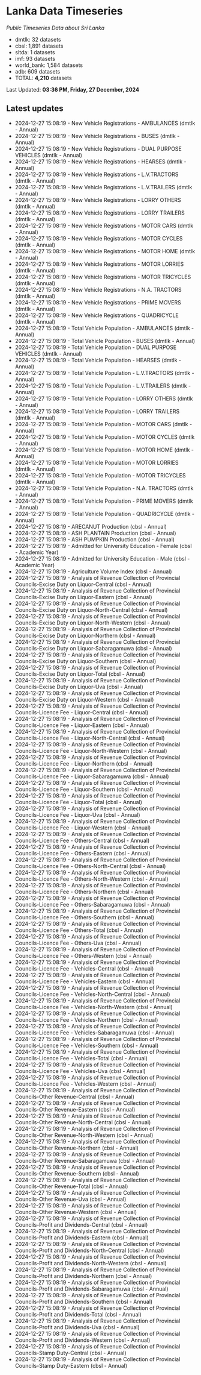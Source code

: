 # Lanka Data Timeseries
*Public Timeseries Data about Sri Lanka*

* dmtlk: 32 datasets
* cbsl: 1,891 datasets
* sltda: 1 datasets
* imf: 93 datasets
* world_bank: 1,584 datasets
* adb: 609 datasets
* TOTAL: **4,210** datasets

Last Updated: **03:36 PM, Friday, 27 December, 2024**

## Latest updates

* 2024-12-27 15:08:19 - New Vehicle Registrations - AMBULANCES (dmtlk - Annual)
* 2024-12-27 15:08:19 - New Vehicle Registrations - BUSES (dmtlk - Annual)
* 2024-12-27 15:08:19 - New Vehicle Registrations - DUAL PURPOSE VEHICLES (dmtlk - Annual)
* 2024-12-27 15:08:19 - New Vehicle Registrations - HEARSES (dmtlk - Annual)
* 2024-12-27 15:08:19 - New Vehicle Registrations - L.V.TRACTORS (dmtlk - Annual)
* 2024-12-27 15:08:19 - New Vehicle Registrations - L.V.TRAILERS (dmtlk - Annual)
* 2024-12-27 15:08:19 - New Vehicle Registrations - LORRY OTHERS (dmtlk - Annual)
* 2024-12-27 15:08:19 - New Vehicle Registrations - LORRY TRAILERS (dmtlk - Annual)
* 2024-12-27 15:08:19 - New Vehicle Registrations - MOTOR CARS (dmtlk - Annual)
* 2024-12-27 15:08:19 - New Vehicle Registrations - MOTOR CYCLES (dmtlk - Annual)
* 2024-12-27 15:08:19 - New Vehicle Registrations - MOTOR HOME (dmtlk - Annual)
* 2024-12-27 15:08:19 - New Vehicle Registrations - MOTOR LORRIES (dmtlk - Annual)
* 2024-12-27 15:08:19 - New Vehicle Registrations - MOTOR TRICYCLES (dmtlk - Annual)
* 2024-12-27 15:08:19 - New Vehicle Registrations - N.A. TRACTORS (dmtlk - Annual)
* 2024-12-27 15:08:19 - New Vehicle Registrations - PRIME MOVERS (dmtlk - Annual)
* 2024-12-27 15:08:19 - New Vehicle Registrations - QUADRICYCLE (dmtlk - Annual)
* 2024-12-27 15:08:19 - Total Vehicle Population - AMBULANCES (dmtlk - Annual)
* 2024-12-27 15:08:19 - Total Vehicle Population - BUSES (dmtlk - Annual)
* 2024-12-27 15:08:19 - Total Vehicle Population - DUAL PURPOSE VEHICLES (dmtlk - Annual)
* 2024-12-27 15:08:19 - Total Vehicle Population - HEARSES (dmtlk - Annual)
* 2024-12-27 15:08:19 - Total Vehicle Population - L.V.TRACTORS (dmtlk - Annual)
* 2024-12-27 15:08:19 - Total Vehicle Population - L.V.TRAILERS (dmtlk - Annual)
* 2024-12-27 15:08:19 - Total Vehicle Population - LORRY OTHERS (dmtlk - Annual)
* 2024-12-27 15:08:19 - Total Vehicle Population - LORRY TRAILERS (dmtlk - Annual)
* 2024-12-27 15:08:19 - Total Vehicle Population - MOTOR CARS (dmtlk - Annual)
* 2024-12-27 15:08:19 - Total Vehicle Population - MOTOR CYCLES (dmtlk - Annual)
* 2024-12-27 15:08:19 - Total Vehicle Population - MOTOR HOME (dmtlk - Annual)
* 2024-12-27 15:08:19 - Total Vehicle Population - MOTOR LORRIES (dmtlk - Annual)
* 2024-12-27 15:08:19 - Total Vehicle Population - MOTOR TRICYCLES (dmtlk - Annual)
* 2024-12-27 15:08:19 - Total Vehicle Population - N.A. TRACTORS (dmtlk - Annual)
* 2024-12-27 15:08:19 - Total Vehicle Population - PRIME MOVERS (dmtlk - Annual)
* 2024-12-27 15:08:19 - Total Vehicle Population - QUADRICYCLE (dmtlk - Annual)
* 2024-12-27 15:08:19 - ARECANUT Production (cbsl - Annual)
* 2024-12-27 15:08:19 - ASH PLANTAIN Production (cbsl - Annual)
* 2024-12-27 15:08:19 - ASH PUMPKIN Production (cbsl - Annual)
* 2024-12-27 15:08:19 - Admitted for University Education - Female (cbsl - Academic Year)
* 2024-12-27 15:08:19 - Admitted for University Education - Male (cbsl - Academic Year)
* 2024-12-27 15:08:19 - Agriculture Volume Index (cbsl - Annual)
* 2024-12-27 15:08:19 - Analysis of Revenue Collection of Provincial Councils-Excise Duty on Liquor-Central (cbsl - Annual)
* 2024-12-27 15:08:19 - Analysis of Revenue Collection of Provincial Councils-Excise Duty on Liquor-Eastern (cbsl - Annual)
* 2024-12-27 15:08:19 - Analysis of Revenue Collection of Provincial Councils-Excise Duty on Liquor-North-Central (cbsl - Annual)
* 2024-12-27 15:08:19 - Analysis of Revenue Collection of Provincial Councils-Excise Duty on Liquor-North-Western (cbsl - Annual)
* 2024-12-27 15:08:19 - Analysis of Revenue Collection of Provincial Councils-Excise Duty on Liquor-Northern (cbsl - Annual)
* 2024-12-27 15:08:19 - Analysis of Revenue Collection of Provincial Councils-Excise Duty on Liquor-Sabaragamuwa (cbsl - Annual)
* 2024-12-27 15:08:19 - Analysis of Revenue Collection of Provincial Councils-Excise Duty on Liquor-Southern (cbsl - Annual)
* 2024-12-27 15:08:19 - Analysis of Revenue Collection of Provincial Councils-Excise Duty on Liquor-Total (cbsl - Annual)
* 2024-12-27 15:08:19 - Analysis of Revenue Collection of Provincial Councils-Excise Duty on Liquor-Uva (cbsl - Annual)
* 2024-12-27 15:08:19 - Analysis of Revenue Collection of Provincial Councils-Excise Duty on Liquor-Western (cbsl - Annual)
* 2024-12-27 15:08:19 - Analysis of Revenue Collection of Provincial Councils-Licence Fee - Liquor-Central (cbsl - Annual)
* 2024-12-27 15:08:19 - Analysis of Revenue Collection of Provincial Councils-Licence Fee - Liquor-Eastern (cbsl - Annual)
* 2024-12-27 15:08:19 - Analysis of Revenue Collection of Provincial Councils-Licence Fee - Liquor-North-Central (cbsl - Annual)
* 2024-12-27 15:08:19 - Analysis of Revenue Collection of Provincial Councils-Licence Fee - Liquor-North-Western (cbsl - Annual)
* 2024-12-27 15:08:19 - Analysis of Revenue Collection of Provincial Councils-Licence Fee - Liquor-Northern (cbsl - Annual)
* 2024-12-27 15:08:19 - Analysis of Revenue Collection of Provincial Councils-Licence Fee - Liquor-Sabaragamuwa (cbsl - Annual)
* 2024-12-27 15:08:19 - Analysis of Revenue Collection of Provincial Councils-Licence Fee - Liquor-Southern (cbsl - Annual)
* 2024-12-27 15:08:19 - Analysis of Revenue Collection of Provincial Councils-Licence Fee - Liquor-Total (cbsl - Annual)
* 2024-12-27 15:08:19 - Analysis of Revenue Collection of Provincial Councils-Licence Fee - Liquor-Uva (cbsl - Annual)
* 2024-12-27 15:08:19 - Analysis of Revenue Collection of Provincial Councils-Licence Fee - Liquor-Western (cbsl - Annual)
* 2024-12-27 15:08:19 - Analysis of Revenue Collection of Provincial Councils-Licence Fee - Others-Central (cbsl - Annual)
* 2024-12-27 15:08:19 - Analysis of Revenue Collection of Provincial Councils-Licence Fee - Others-Eastern (cbsl - Annual)
* 2024-12-27 15:08:19 - Analysis of Revenue Collection of Provincial Councils-Licence Fee - Others-North-Central (cbsl - Annual)
* 2024-12-27 15:08:19 - Analysis of Revenue Collection of Provincial Councils-Licence Fee - Others-North-Western (cbsl - Annual)
* 2024-12-27 15:08:19 - Analysis of Revenue Collection of Provincial Councils-Licence Fee - Others-Northern (cbsl - Annual)
* 2024-12-27 15:08:19 - Analysis of Revenue Collection of Provincial Councils-Licence Fee - Others-Sabaragamuwa (cbsl - Annual)
* 2024-12-27 15:08:19 - Analysis of Revenue Collection of Provincial Councils-Licence Fee - Others-Southern (cbsl - Annual)
* 2024-12-27 15:08:19 - Analysis of Revenue Collection of Provincial Councils-Licence Fee - Others-Total (cbsl - Annual)
* 2024-12-27 15:08:19 - Analysis of Revenue Collection of Provincial Councils-Licence Fee - Others-Uva (cbsl - Annual)
* 2024-12-27 15:08:19 - Analysis of Revenue Collection of Provincial Councils-Licence Fee - Others-Western (cbsl - Annual)
* 2024-12-27 15:08:19 - Analysis of Revenue Collection of Provincial Councils-Licence Fee - Vehicles-Central (cbsl - Annual)
* 2024-12-27 15:08:19 - Analysis of Revenue Collection of Provincial Councils-Licence Fee - Vehicles-Eastern (cbsl - Annual)
* 2024-12-27 15:08:19 - Analysis of Revenue Collection of Provincial Councils-Licence Fee - Vehicles-North-Central (cbsl - Annual)
* 2024-12-27 15:08:19 - Analysis of Revenue Collection of Provincial Councils-Licence Fee - Vehicles-North-Western (cbsl - Annual)
* 2024-12-27 15:08:19 - Analysis of Revenue Collection of Provincial Councils-Licence Fee - Vehicles-Northern (cbsl - Annual)
* 2024-12-27 15:08:19 - Analysis of Revenue Collection of Provincial Councils-Licence Fee - Vehicles-Sabaragamuwa (cbsl - Annual)
* 2024-12-27 15:08:19 - Analysis of Revenue Collection of Provincial Councils-Licence Fee - Vehicles-Southern (cbsl - Annual)
* 2024-12-27 15:08:19 - Analysis of Revenue Collection of Provincial Councils-Licence Fee - Vehicles-Total (cbsl - Annual)
* 2024-12-27 15:08:19 - Analysis of Revenue Collection of Provincial Councils-Licence Fee - Vehicles-Uva (cbsl - Annual)
* 2024-12-27 15:08:19 - Analysis of Revenue Collection of Provincial Councils-Licence Fee - Vehicles-Western (cbsl - Annual)
* 2024-12-27 15:08:19 - Analysis of Revenue Collection of Provincial Councils-Other Revenue-Central (cbsl - Annual)
* 2024-12-27 15:08:19 - Analysis of Revenue Collection of Provincial Councils-Other Revenue-Eastern (cbsl - Annual)
* 2024-12-27 15:08:19 - Analysis of Revenue Collection of Provincial Councils-Other Revenue-North-Central (cbsl - Annual)
* 2024-12-27 15:08:19 - Analysis of Revenue Collection of Provincial Councils-Other Revenue-North-Western (cbsl - Annual)
* 2024-12-27 15:08:19 - Analysis of Revenue Collection of Provincial Councils-Other Revenue-Northern (cbsl - Annual)
* 2024-12-27 15:08:19 - Analysis of Revenue Collection of Provincial Councils-Other Revenue-Sabaragamuwa (cbsl - Annual)
* 2024-12-27 15:08:19 - Analysis of Revenue Collection of Provincial Councils-Other Revenue-Southern (cbsl - Annual)
* 2024-12-27 15:08:19 - Analysis of Revenue Collection of Provincial Councils-Other Revenue-Total (cbsl - Annual)
* 2024-12-27 15:08:19 - Analysis of Revenue Collection of Provincial Councils-Other Revenue-Uva (cbsl - Annual)
* 2024-12-27 15:08:19 - Analysis of Revenue Collection of Provincial Councils-Other Revenue-Western (cbsl - Annual)
* 2024-12-27 15:08:19 - Analysis of Revenue Collection of Provincial Councils-Profit and Dividends-Central (cbsl - Annual)
* 2024-12-27 15:08:19 - Analysis of Revenue Collection of Provincial Councils-Profit and Dividends-Eastern (cbsl - Annual)
* 2024-12-27 15:08:19 - Analysis of Revenue Collection of Provincial Councils-Profit and Dividends-North-Central (cbsl - Annual)
* 2024-12-27 15:08:19 - Analysis of Revenue Collection of Provincial Councils-Profit and Dividends-North-Western (cbsl - Annual)
* 2024-12-27 15:08:19 - Analysis of Revenue Collection of Provincial Councils-Profit and Dividends-Northern (cbsl - Annual)
* 2024-12-27 15:08:19 - Analysis of Revenue Collection of Provincial Councils-Profit and Dividends-Sabaragamuwa (cbsl - Annual)
* 2024-12-27 15:08:19 - Analysis of Revenue Collection of Provincial Councils-Profit and Dividends-Southern (cbsl - Annual)
* 2024-12-27 15:08:19 - Analysis of Revenue Collection of Provincial Councils-Profit and Dividends-Total (cbsl - Annual)
* 2024-12-27 15:08:19 - Analysis of Revenue Collection of Provincial Councils-Profit and Dividends-Uva (cbsl - Annual)
* 2024-12-27 15:08:19 - Analysis of Revenue Collection of Provincial Councils-Profit and Dividends-Western (cbsl - Annual)
* 2024-12-27 15:08:19 - Analysis of Revenue Collection of Provincial Councils-Stamp Duty-Central (cbsl - Annual)
* 2024-12-27 15:08:19 - Analysis of Revenue Collection of Provincial Councils-Stamp Duty-Eastern (cbsl - Annual)